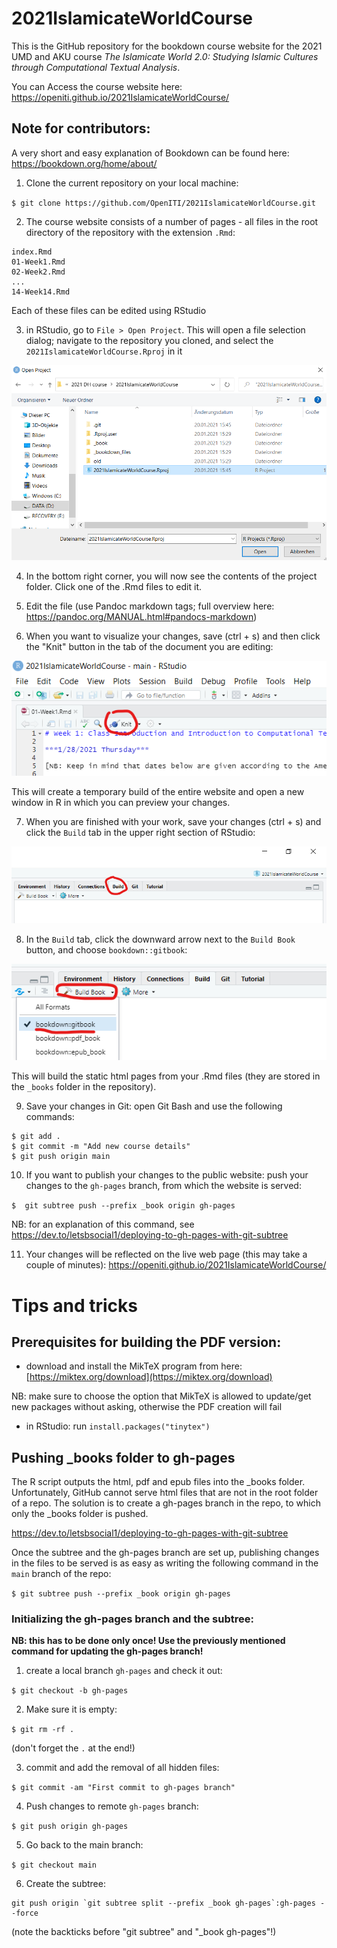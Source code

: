 # 2021IslamicateWorldCourse

This is the GitHub repository for the bookdown course website for the 2021 UMD and AKU course *The Islamicate World 2.0: Studying Islamic Cultures through Computational Textual Analysis*.

You can Access the course website here: https://openiti.github.io/2021IslamicateWorldCourse/

## Note for contributors: 

A very short and easy explanation of Bookdown can be found here: https://bookdown.org/home/about/

1. Clone the current repository on your local machine: 

`$ git clone https://github.com/OpenITI/2021IslamicateWorldCourse.git`

2. The course website consists of a number of pages - all files in the root directory of the repository with the extension `.Rmd`: 

```
index.Rmd
01-Week1.Rmd
02-Week2.Rmd
...
14-Week14.Rmd
```

Each of these files can be edited using RStudio

3. in RStudio, go to `File > Open Project`. This will open a file selection dialog; navigate to the repository you cloned, and select the `2021IslamicateWorldCourse.Rproj` in it

![Select Rproj](img/Rproj.png)

4. In the bottom right corner, you will now see the contents of the project folder. Click one of the .Rmd files to edit it. 

5. Edit the file (use Pandoc markdown tags; full overview here: https://pandoc.org/MANUAL.html#pandocs-markdown)

6. When you want to visualize your changes, save (ctrl + s) and then click the "Knit" button in the tab of the document you are editing:

![knit](img/knit.png)

This will create a temporary build of the entire website and open a new window in R in which you can preview your changes. 

7. When you are finished with your work, save your changes (ctrl + s) and click the `Build` tab in the upper right section of RStudio:

![build](img/build.png)

8. In the `Build` tab, click the downward arrow next to the `Build Book` button, and choose `bookdown::gitbook`: 

![build gitbook](img/build_gitbook.png)

This will build the static html pages from your .Rmd files (they are stored in the `_books` folder in the repository).

9. Save your changes in Git: open Git Bash and use the following commands: 

```
$ git add .
$ git commit -m "Add new course details"
$ git push origin main
```

10. If you want to publish your changes to the public website: push your changes to the `gh-pages` branch, from which the website is served:

`$  git subtree push --prefix _book origin gh-pages`

NB: for an explanation of this command, see https://dev.to/letsbsocial1/deploying-to-gh-pages-with-git-subtree

11. Your changes will be reflected on the live web page (this may take a couple of minutes): https://openiti.github.io/2021IslamicateWorldCourse/


# Tips and tricks

## Prerequisites for building the PDF version:

* download and install the MikTeX program from here: [https://miktex.org/download](https://miktex.org/download)

NB: make sure to choose the option that MikTeX is allowed to update/get new packages without asking, otherwise the PDF creation will fail

* in RStudio: run `install.packages("tinytex")`

## Pushing _books folder to gh-pages

The R script outputs the html, pdf and epub files into the _books folder.
Unfortunately, GitHub cannot serve html files that are not in the root folder of a repo. 
The solution is to create a gh-pages branch in the repo, to which only the _books folder is pushed. 

https://dev.to/letsbsocial1/deploying-to-gh-pages-with-git-subtree

Once the subtree and the gh-pages branch are set up, publishing changes in the files to be served is as easy as writing the following command in the `main` branch of the repo:

`$ git subtree push --prefix _book origin gh-pages`



### Initializing the gh-pages branch and the subtree:

**NB: this has to be done only once! Use the previously mentioned command for updating the gh-pages branch!**

1. create a local branch `gh-pages` and check it out: 

`$ git checkout -b gh-pages`

2. Make sure it is empty: 

`$ git rm -rf .`

(don't forget the `.` at the end!)

3. commit and add the removal of all hidden files:

`$ git commit -am "First commit to gh-pages branch"`

4. Push changes to remote `gh-pages` branch: 

`$ git push origin gh-pages`

5. Go back to the main branch: 

`$ git checkout main`

6. Create the subtree: 

```
git push origin `git subtree split --prefix _book gh-pages`:gh-pages --force
```

(note the backticks before "git subtree" and "_book gh-pages"!)

